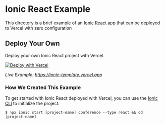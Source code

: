 # Ionic React Example

This directory is a brief example of an [Ionic React](https://ionicframework.com/docs/react/overview) app that can be deployed to Vercel with zero configuration

## Deploy Your Own

Deploy your own Ionic React project with Vercel.

[![Deploy with Vercel](https://vercel.com/button)](https://vercel.com/new/clone?repository-url=https://github.com/khulnasoft-lab/khulnasoft/tree/main/examples/ionic-react&template=ionic-react)

_Live Example: https://ionic-template.vercel.app_

### How We Created This Example

To get started with Ionic React deployed with Vercel, you can use the [Ionic CLI](https://ionicframework.com/docs/cli) to initialize the project:

```shell
$ npx ionic start [project-name] conference --type react && cd [project-name]
```
